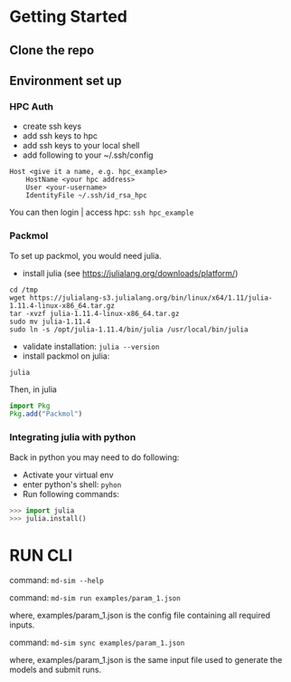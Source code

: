 # Getting Started

## Clone the repo

## Environment set up

### HPC Auth

- create ssh keys
- add ssh keys to hpc
- add ssh keys to your local shell
- add following to your ~/.ssh/config

```shell
Host <give it a name, e.g. hpc_example>
    HostName <your hpc address>
    User <your-username>
    IdentityFile ~/.ssh/id_rsa_hpc
```

You can then login | access hpc: `ssh hpc_example`

### Packmol

To set up packmol, you would need julia.

- install julia (see https://julialang.org/downloads/platform/)

```shell
cd /tmp
wget https://julialang-s3.julialang.org/bin/linux/x64/1.11/julia-1.11.4-linux-x86_64.tar.gz
tar -xvzf julia-1.11.4-linux-x86_64.tar.gz
sudo mv julia-1.11.4
sudo ln -s /opt/julia-1.11.4/bin/julia /usr/local/bin/julia
```

- validate installation: `julia --version`
- install packmol on julia:

```shell
julia
```

Then, in julia

```julia
import Pkg
Pkg.add("Packmol")
```

### Integrating julia with python

Back in python you may need to do following:

- Activate your virtual env
- enter python's shell: `pyhon`
- Run following commands:

```python
>>> import julia
>>> julia.install()
```

# RUN CLI

command: `md-sim --help`

command: `md-sim run examples/param_1.json`

where, examples/param_1.json is the config file containing all required inputs.

command: `md-sim sync examples/param_1.json`

where, examples/param_1.json is the same input file used to generate the models and submit runs.
